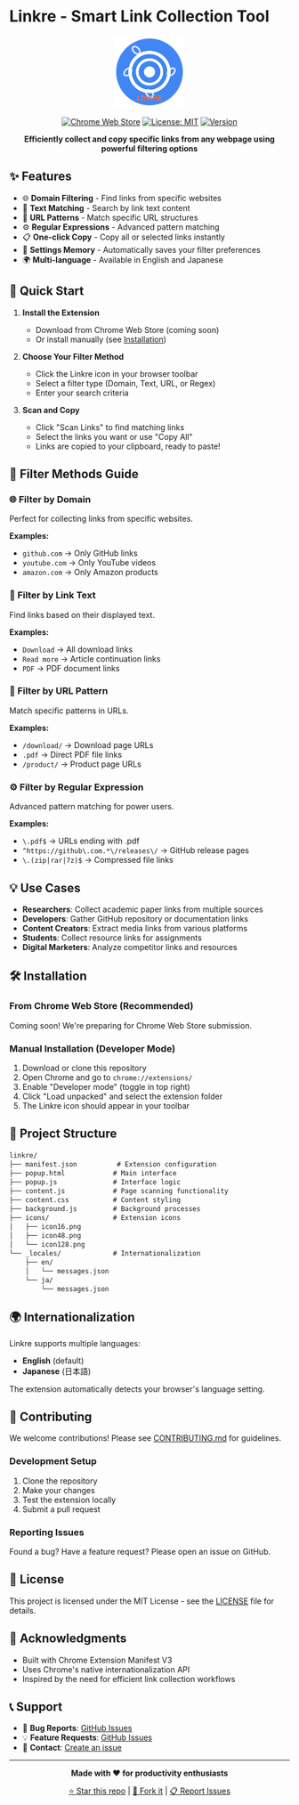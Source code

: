# Linkre - Smart Link Collection Tool

<div align="center">
  <img src="icons/icon128.png" alt="Linkre Logo" width="128">
  
  [![Chrome Web Store](https://img.shields.io/badge/Chrome%20Web%20Store-Available-green.svg)](link-to-chrome-web-store)
  [![License: MIT](https://img.shields.io/badge/License-MIT-yellow.svg)](LICENSE)
  [![Version](https://img.shields.io/badge/version-1.0-blue.svg)](manifest.json)
  
  **Efficiently collect and copy specific links from any webpage using powerful filtering options**
</div>

## ✨ Features

- 🌐 **Domain Filtering** - Find links from specific websites
- 📝 **Text Matching** - Search by link text content  
- 🔗 **URL Patterns** - Match specific URL structures
- ⚙️ **Regular Expressions** - Advanced pattern matching
- 📋 **One-click Copy** - Copy all or selected links instantly
- 💾 **Settings Memory** - Automatically saves your filter preferences
- 🌍 **Multi-language** - Available in English and Japanese

## 🚀 Quick Start

1. **Install the Extension**
   - Download from Chrome Web Store (coming soon)
   - Or install manually (see [Installation](#installation))

2. **Choose Your Filter Method**
   - Click the Linkre icon in your browser toolbar
   - Select a filter type (Domain, Text, URL, or Regex)
   - Enter your search criteria

3. **Scan and Copy**
   - Click "Scan Links" to find matching links
   - Select the links you want or use "Copy All"
   - Links are copied to your clipboard, ready to paste!

## 📖 Filter Methods Guide

### 🌐 Filter by Domain
Perfect for collecting links from specific websites.

**Examples:**
- `github.com` → Only GitHub links
- `youtube.com` → Only YouTube videos
- `amazon.com` → Only Amazon products

### 📝 Filter by Link Text
Find links based on their displayed text.

**Examples:**
- `Download` → All download links
- `Read more` → Article continuation links
- `PDF` → PDF document links

### 🔗 Filter by URL Pattern
Match specific patterns in URLs.

**Examples:**
- `/download/` → Download page URLs
- `.pdf` → Direct PDF file links
- `/product/` → Product page URLs

### ⚙️ Filter by Regular Expression
Advanced pattern matching for power users.

**Examples:**
- `\.pdf$` → URLs ending with .pdf
- `^https://github\.com.*\/releases\/` → GitHub release pages
- `\.(zip|rar|7z)$` → Compressed file links

## 💡 Use Cases

- **Researchers**: Collect academic paper links from multiple sources
- **Developers**: Gather GitHub repository or documentation links
- **Content Creators**: Extract media links from various platforms
- **Students**: Collect resource links for assignments
- **Digital Marketers**: Analyze competitor links and resources

## 🛠️ Installation

### From Chrome Web Store (Recommended)
Coming soon! We're preparing for Chrome Web Store submission.

### Manual Installation (Developer Mode)
1. Download or clone this repository
2. Open Chrome and go to `chrome://extensions/`
3. Enable "Developer mode" (toggle in top right)
4. Click "Load unpacked" and select the extension folder
5. The Linkre icon should appear in your toolbar

## 📁 Project Structure

```
linkre/
├── manifest.json          # Extension configuration
├── popup.html            # Main interface
├── popup.js              # Interface logic
├── content.js            # Page scanning functionality
├── content.css           # Content styling
├── background.js         # Background processes
├── icons/                # Extension icons
│   ├── icon16.png
│   ├── icon48.png
│   └── icon128.png
└── _locales/             # Internationalization
    ├── en/
    │   └── messages.json
    └── ja/
        └── messages.json
```

## 🌍 Internationalization

Linkre supports multiple languages:
- **English** (default)
- **Japanese** (日本語)

The extension automatically detects your browser's language setting.

## 🤝 Contributing

We welcome contributions! Please see [CONTRIBUTING.md](CONTRIBUTING.md) for guidelines.

### Development Setup
1. Clone the repository
2. Make your changes
3. Test the extension locally
4. Submit a pull request

### Reporting Issues
Found a bug? Have a feature request? Please open an issue on GitHub.

## 📄 License

This project is licensed under the MIT License - see the [LICENSE](LICENSE) file for details.

## 🙏 Acknowledgments

- Built with Chrome Extension Manifest V3
- Uses Chrome's native internationalization API
- Inspired by the need for efficient link collection workflows

## 📞 Support

- 🐛 **Bug Reports**: [GitHub Issues](../../issues)
- 💡 **Feature Requests**: [GitHub Issues](../../issues)
- 📧 **Contact**: [Create an issue](../../issues/new)

---

<div align="center">
  <strong>Made with ❤️ for productivity enthusiasts</strong>
  
  [⭐ Star this repo](../../stargazers) | [🍴 Fork it](../../fork) | [📋 Report Issues](../../issues)
</div>